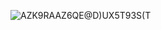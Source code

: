 ![AZK9RAAZ6QE@D)UX5T93S(T](https://github.com/dy-dx-dp/weather/assets/85658623/d28ef1ee-a671-41bf-91bb-e1282d6a34ad)
